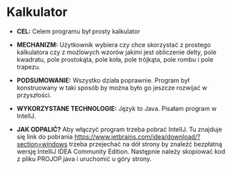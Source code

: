 # Kalkulator

* **CEL:** Celem programu był prosty kalkulator

* **MECHANIZM:** Użytkownik wybiera czy chce skorzystać z prostego kalkulatora czy z możlowych wzorów jakimi jest obliczenie delty, pole kwadratu, pole prostokąta, pole koła, pole trójkąta, pole rombu i pole trapezu.

* **PODSUMOWANIE:** Wszystko działa poprawnie. Program był konstruowany w taki sposób by można było go jeszcze rozwijać w przyszłości.

* **WYKORZYSTANE TECHNOLOGIE:** Język to Java. Pisałam program w IntelIJ.

* **JAK ODPALIĆ?** Aby włączyć program trzeba pobrać IntelIJ. Tu znajduje się link do pobrania https://www.jetbrains.com/idea/download/?section=windows trzeba przejechać na dół strony by znaleźć bezpłatną wersję IntelliJ IDEA Community Edition. Następnie należy skopiować kod z pliku PROJOP.java i uruchomić u góry strony. 






              

